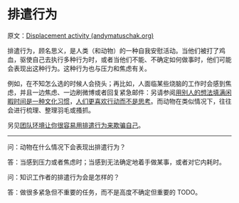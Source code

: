 # 排遣行为

原文：[Displacement activity (andymatuschak.org)](https://notes.andymatuschak.org/zgwn7ZQP99T8LDSjUiyBhGhU29VEUSabYws)

排遣行为，顾名思义，是人类（和动物）的一种自我安慰活动。当他们被打了鸡血，驱使自己去执行多种行为时，或者当他们不能、不确定如何做事时，他们可能会表现出这种行为。这种行为也与压力和焦虑有关。

例如，在不知怎么选的时候人会挠头；再比如，人面临某些烧脑的工作时会感到焦虑，并且一边焦虑、一边刷微博或者回复紧急邮件：另请参阅[用别人的想法填满闲暇时间是一种文化习惯](https://notes.andymatuschak.org/zDoZS3Wt316napbdaBGU8C8WLVuyPeAu5Bi)，[人们更喜欢行动而不是思考](https://notes.andymatuschak.org/zMHvnEVNVQyuU8Uhf4Wij7HnsCD3GgKpAds)。而动物在类似情况下，往往会进行梳理、整理羽毛或搔抓。

另见[团队环境让你很容易用排遣行为来欺骗自己](https://notes.andymatuschak.org/z2Ayxr6VTGVtixrjx4iCBRLadxZuJDu27izP)。

------

问：动物在什么情况下会表现出排遣行为？

答：当感到压力或者焦虑时；当感到无法确定地着手做某事，或者对它内耗时。

问：知识工作者的排遣行为会是怎样的？

答：做很多紧急但不重要的任务，而不是高度不确定但重要的 TODO。